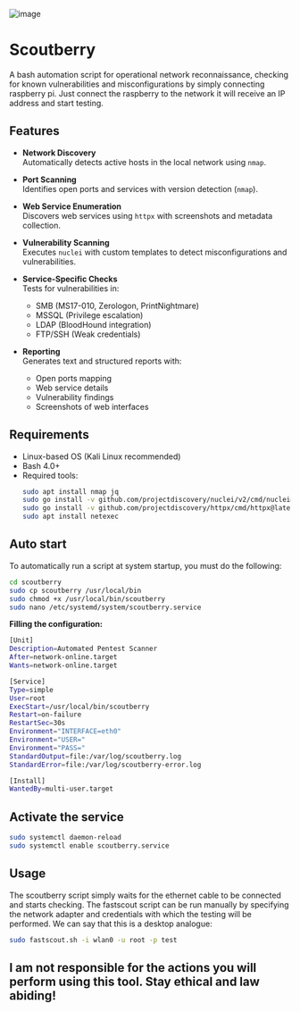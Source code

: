 ![image](https://github.com/user-attachments/assets/364861be-2ba7-4236-8434-711e25481402)


# Scoutberry

A bash automation script for operational network reconnaissance, checking for known vulnerabilities and misconfigurations by simply connecting raspberry pi. Just connect the raspberry to the network it will receive an IP address and start testing.

## Features

- **Network Discovery**  
  Automatically detects active hosts in the local network using `nmap`.
  
- **Port Scanning**  
  Identifies open ports and services with version detection (`nmap`).

- **Web Service Enumeration**  
  Discovers web services using `httpx` with screenshots and metadata collection.

- **Vulnerability Scanning**  
  Executes `nuclei` with custom templates to detect misconfigurations and vulnerabilities.

- **Service-Specific Checks**  
  Tests for vulnerabilities in:
  - SMB (MS17-010, Zerologon, PrintNightmare)
  - MSSQL (Privilege escalation)
  - LDAP (BloodHound integration)
  - FTP/SSH (Weak credentials)
  
- **Reporting**  
  Generates text and structured reports with:
  - Open ports mapping
  - Web service details
  - Vulnerability findings
  - Screenshots of web interfaces

## Requirements

- Linux-based OS (Kali Linux recommended)
- Bash 4.0+
- Required tools:
  ```bash
  sudo apt install nmap jq
  sudo go install -v github.com/projectdiscovery/nuclei/v2/cmd/nuclei@latest
  sudo go install -v github.com/projectdiscovery/httpx/cmd/httpx@latest
  sudo apt install netexec
## Auto start

To automatically run a script at system startup, you must do the following:
 ```bash
cd scoutberry
sudo cp scoutberry /usr/local/bin
sudo chmod +x /usr/local/bin/scoutberry
sudo nano /etc/systemd/system/scoutberry.service
```
**Filling the configuration:**
```bash
[Unit]
Description=Automated Pentest Scanner
After=network-online.target
Wants=network-online.target

[Service]
Type=simple
User=root
ExecStart=/usr/local/bin/scoutberry
Restart=on-failure
RestartSec=30s
Environment="INTERFACE=eth0"
Environment="USER="
Environment="PASS="
StandardOutput=file:/var/log/scoutberry.log
StandardError=file:/var/log/scoutberry-error.log

[Install]
WantedBy=multi-user.target
```
## Activate the service
```bash
sudo systemctl daemon-reload
sudo systemctl enable scoutberry.service
```
## Usage

The scoutberry script simply waits for the ethernet cable to be connected and starts checking. The fastscout script can be run manually by specifying the network adapter and credentials with which the testing will be performed. We can say that this is a desktop analogue:
```bash
sudo fastscout.sh -i wlan0 -u root -p test
```
## I am not responsible for the actions you will perform using this tool. Stay ethical and law abiding!
